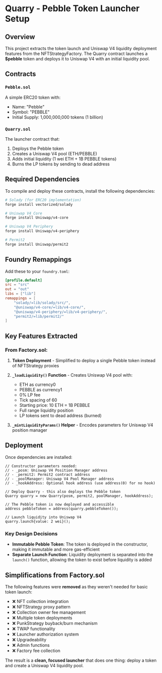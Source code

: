 # Quarry - Pebble Token Launcher Setup

## Overview

This project extracts the token launch and Uniswap V4 liquidity deployment features from the NFTStrategyFactory. The Quarry contract launches a **$pebble** token and deploys it to Uniswap V4 with an initial liquidity pool.

## Contracts

### `Pebble.sol`

A simple ERC20 token with:

- Name: "Pebble"
- Symbol: "PEBBLE"
- Initial Supply: 1,000,000,000 tokens (1 billion)

### `Quarry.sol`

The launcher contract that:

1. Deploys the Pebble token
2. Creates a Uniswap V4 pool (ETH/PEBBLE)
3. Adds initial liquidity (1 wei ETH + 1B PEBBLE tokens)
4. Burns the LP tokens by sending to dead address

## Required Dependencies

To compile and deploy these contracts, install the following dependencies:

```bash
# Solady (for ERC20 implementation)
forge install vectorized/solady

# Uniswap V4 Core
forge install Uniswap/v4-core

# Uniswap V4 Periphery
forge install Uniswap/v4-periphery

# Permit2
forge install Uniswap/permit2
```

## Foundry Remappings

Add these to your `foundry.toml`:

```toml
[profile.default]
src = "src"
out = "out"
libs = ["lib"]
remappings = [
    "solady/=lib/solady/src/",
    "@uniswap/v4-core/=lib/v4-core/",
    "@uniswap/v4-periphery/=lib/v4-periphery/",
    "permit2/=lib/permit2/"
]
```

## Key Features Extracted

### From Factory.sol:

1. **Token Deployment** - Simplified to deploy a single Pebble token instead of NFTStrategy proxies
2. **`_loadLiquidity()` Function** - Creates Uniswap V4 pool with:

   - ETH as currency0
   - PEBBLE as currency1
   - 0% LP fee
   - Tick spacing of 60
   - Starting price: 10 ETH = 1B PEBBLE
   - Full range liquidity position
   - LP tokens sent to dead address (burned)

3. **`_mintLiquidityParams()` Helper** - Encodes parameters for Uniswap V4 position manager

## Deployment

Once dependencies are installed:

```solidity
// Constructor parameters needed:
// - _posm: Uniswap V4 Position Manager address
// - _permit2: Permit2 contract address
// - _poolManager: Uniswap V4 Pool Manager address
// - _hookAddress: Optional hook address (use address(0) for no hook)

// Deploy Quarry - this also deploys the Pebble token
Quarry quarry = new Quarry(posm, permit2, poolManager, hookAddress);

// The Pebble token is now deployed and accessible
address pebbleToken = address(quarry.pebbleToken());

// Launch liquidity into Uniswap V4
quarry.launch{value: 2 wei}();
```

### Key Design Decisions

- **Immutable Pebble Token**: The token is deployed in the constructor, making it immutable and more gas-efficient
- **Separate Launch Function**: Liquidity deployment is separated into the `launch()` function, allowing the token to exist before liquidity is added

## Simplifications from Factory.sol

The following features were **removed** as they weren't needed for basic token launch:

- ❌ NFT collection integration
- ❌ NFTStrategy proxy pattern
- ❌ Collection owner fee management
- ❌ Multiple token deployments
- ❌ PunkStrategy buyback/burn mechanism
- ❌ TWAP functionality
- ❌ Launcher authorization system
- ❌ Upgradeability
- ❌ Admin functions
- ❌ Factory fee collection

The result is a **clean, focused launcher** that does one thing: deploy a token and create a Uniswap V4 liquidity pool.
